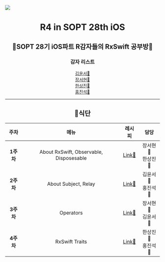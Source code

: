 <img src="https://user-images.githubusercontent.com/61549796/115134472-568cee00-a04b-11eb-82a7-a62786c2850d.jpeg">

<h1 align="center">R4 in SOPT 28th iOS</h1>

<h2 align="center">🥔SOPT 28기 iOS파트 R감자들의 RxSwift 공부방🥔</h2>

<h3 align="center">감자 리스트</h3>

<p align="center">
    <a href="https://github.com/ezidayzi">김윤서🍟</a><br>
    <a href="https://github.com/seohyun-106">장서현🍟</a><br>
    <a href="https://github.com/Hansangjin98">한상진🍟</a><br>
    <a href="https://github.com/jins0704">홍진석🍟</a>
</p>

<hr>

<h2 align="center">🍴식단</h2>

<div align="center">

|주차|메뉴|레시피|담당 
|:--------:|:--------:|:--------:|:--------:|
|**1주차**|About RxSwift, Observable, Disposesable|[Link📑](https://github.com/ezidayzi/RxSwift_R4/blob/main/1%EC%A3%BC%EC%B0%A8/Week1.md)|장서현🍟<br>한상진🍟
|**2주차**|About Subject, Relay|[Link📑](https://github.com/ezidayzi/RxSwift_R4/blob/main/2%EC%A3%BC%EC%B0%A8/Week02.md)|김윤서🍟<br>홍진석🍟
|**3주차**|Operators|[Link📑](https://github.com/ezidayzi/RxSwift_R4/blob/main/3%EC%A3%BC%EC%B0%A8/Week03.md)|장서현🍟<br>김윤서🍟
|**4주차**|RxSwift Traits|[Link📑](https://github.com/ezidayzi/RxSwift_R4/blob/main/4%EC%A3%BC%EC%B0%A8/Week04.md)|한상진🍟<br>홍진석🍟
</div>
